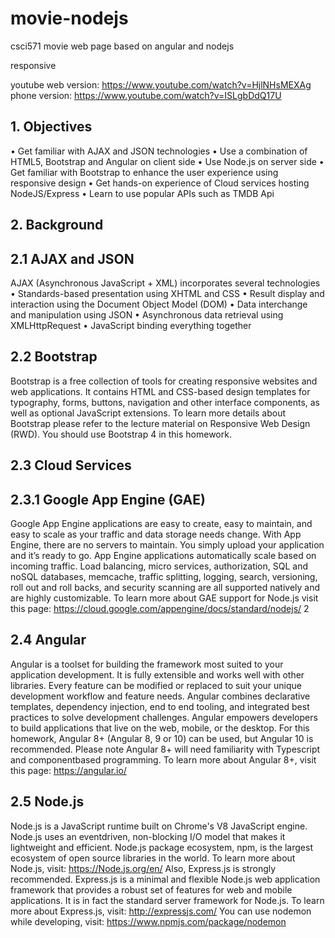 # movie-nodejs
csci571 movie web page based on angular and nodejs

responsive

youtube web version: https://www.youtube.com/watch?v=HjlNHsMEXAg 
phone version: https://www.youtube.com/watch?v=ISLgbDdQ17U 

## 1. Objectives

• Get familiar with AJAX and JSON technologies
• Use a combination of HTML5, Bootstrap and Angular on client side
• Use Node.js on server side
• Get familiar with Bootstrap to enhance the user experience using responsive design
• Get hands-on experience of Cloud services hosting NodeJS/Express
• Learn to use popular APIs such as TMDB Api
## 2. Background
## 2.1 AJAX and JSON

AJAX (Asynchronous JavaScript + XML) incorporates several technologies
• Standards-based presentation using XHTML and CSS
• Result display and interaction using the Document Object Model (DOM)
• Data interchange and manipulation using JSON
• Asynchronous data retrieval using XMLHttpRequest
• JavaScript binding everything together
## 2.2 Bootstrap

Bootstrap is a free collection of tools for creating responsive websites and web applications. It
contains HTML and CSS-based design templates for typography, forms, buttons, navigation and
other interface components, as well as optional JavaScript extensions. To learn more details about
Bootstrap please refer to the lecture material on Responsive Web Design (RWD). You should use
Bootstrap 4 in this homework.

## 2.3 Cloud Services
## 2.3.1 Google App Engine (GAE)

Google App Engine applications are easy to create, easy to maintain, and easy to scale as your
traffic and data storage needs change. With App Engine, there are no servers to maintain. You
simply upload your application and it’s ready to go. App Engine applications automatically scale
based on incoming traffic. Load balancing, micro services, authorization, SQL and noSQL
databases, memcache, traffic splitting, logging, search, versioning, roll out and roll backs, and
security scanning are all supported natively and are highly customizable.
To learn more about GAE support for Node.js visit this page:
https://cloud.google.com/appengine/docs/standard/nodejs/
2
## 2.4 Angular

Angular is a toolset for building the framework most suited to your application development. It is
fully extensible and works well with other libraries. Every feature can be modified or replaced to
suit your unique development workflow and feature needs. Angular combines declarative
templates, dependency injection, end to end tooling, and integrated best practices to solve
development challenges. Angular empowers developers to build applications that live on the
web, mobile, or the desktop.
For this homework, Angular 8+ (Angular 8, 9 or 10) can be used, but Angular 10 is
recommended. Please note Angular 8+ will need familiarity with Typescript and componentbased programming.
To learn more about Angular 8+, visit this page:
https://angular.io/
## 2.5 Node.js

Node.js is a JavaScript runtime built on Chrome's V8 JavaScript engine. Node.js uses an eventdriven, non-blocking I/O model that makes it lightweight and efficient. Node.js package
ecosystem, npm, is the largest ecosystem of open source libraries in the world.
To learn more about Node.js, visit:
https://Node.js.org/en/
Also, Express.js is strongly recommended. Express.js is a minimal and flexible Node.js web
application framework that provides a robust set of features for web and mobile applications. It is
in fact the standard server framework for Node.js.
To learn more about Express.js, visit:
http://expressjs.com/
You can use nodemon while developing, visit:
https://www.npmjs.com/package/nodemon
